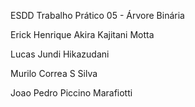 ESDD Trabalho Prático 05 - Árvore Binária

Erick Henrique Akira Kajitani Motta

Lucas Jundi Hikazudani

Murilo Correa S Silva

Joao Pedro Piccino Marafiotti

